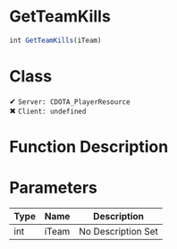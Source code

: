 # GetTeamKills
```js	
int GetTeamKills(iTeam)
```
# Class
✔ `Server: CDOTA_PlayerResource`  
✖ `Client: undefined`  

# Function Description

# Parameters
Type|Name|Description
--|--|--
int|iTeam|No Description Set
